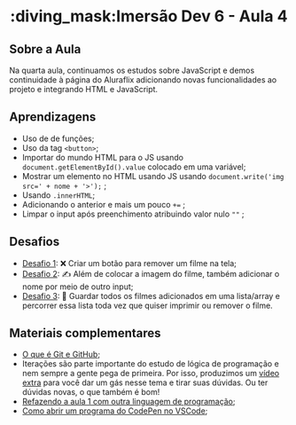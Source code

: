 <h1 align="center">:diving_mask:Imersão Dev 6 - Aula 4</h1>

## **Sobre a Aula**
Na quarta aula, continuamos os estudos sobre JavaScript e demos continuidade à página do Aluraflix adicionando novas funcionalidades ao projeto e integrando HTML e JavaScript.

## **Aprendizagens** 
- Uso de de funções;
- Uso da tag `<button>`;
- Importar do mundo HTML para o JS usando `document.getElementById().value` colocado em uma variável;
- Mostrar um elemento no HTML usando JS usando `document.write('img src=' + nome + '>');` ;
- Usando `.innerHTML`;
- Adicionando o anterior e mais um pouco `+=` ;
- Limpar o input após preenchimento atribuindo valor nulo `""` ;

## **Desafios**

* [Desafio 1](https://github.com/RodrigoHarder/Imersao_Dev_6/tree/aula_4/aula_4): :x: Criar um botão para remover um filme na tela;
* [Desafio 2](https://github.com/RodrigoHarder/Imersao_Dev_6/tree/aula_4/aula_4): :writing_hand: Além de colocar a imagem do filme, também adicionar o nome por meio de outro input;
* [Desafio 3](https://github.com/RodrigoHarder/Imersao_Dev_6/tree/aula_4/aula_4): :pencil: Guardar todos os filmes adicionados em uma lista/array e percorrer essa lista toda vez que quiser imprimir ou remover o filme.

## **Materiais complementares**

* [O que é Git e GitHub](https://youtu.be/nec3n02idMw);
* Iterações são parte importante do estudo de lógica de programação e nem sempre a gente pega de primeira. Por isso, produzimos um [vídeo extra](https://www.youtube.com/watch?v=c8Zac9hWbs8) para você dar um gás nesse tema e tirar suas dúvidas. Ou ter dúvidas novas, o que também é bom!
* [Refazendo a aula 1 com outra linguagem de programação](https://www.youtube.com/watch?v=DsFb24TgJ0c);
* [Como abrir um programa do CodePen no VSCode](https://www.youtube.com/watch?v=xvkuNF_8Coc);
